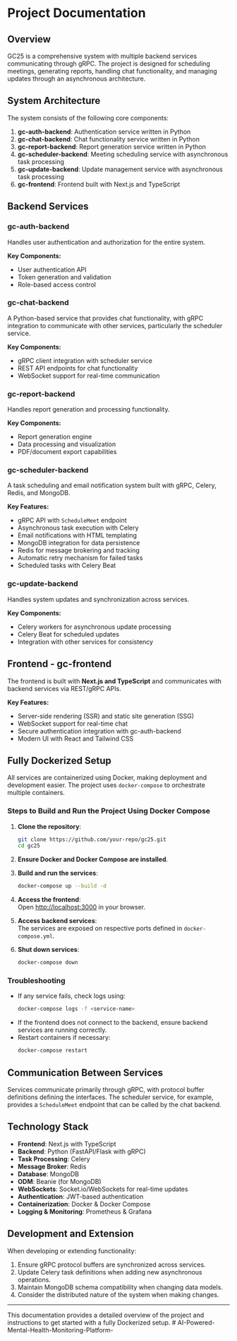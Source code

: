# Project Documentation

## Overview

GC25 is a comprehensive system with multiple backend services communicating through gRPC. The project is designed for scheduling meetings, generating reports, handling chat functionality, and managing updates through an asynchronous architecture.

## System Architecture

The system consists of the following core components:

1. **gc-auth-backend**: Authentication service written in Python
2. **gc-chat-backend**: Chat functionality service written in Python
3. **gc-report-backend**: Report generation service written in Python
4. **gc-scheduler-backend**: Meeting scheduling service with asynchronous task processing
5. **gc-update-backend**: Update management service with asynchronous task processing
6. **gc-frontend**: Frontend built with Next.js and TypeScript

## Backend Services

### gc-auth-backend

Handles user authentication and authorization for the entire system.

**Key Components:**
- User authentication API
- Token generation and validation
- Role-based access control

### gc-chat-backend

A Python-based service that provides chat functionality, with gRPC integration to communicate with other services, particularly the scheduler service.

**Key Components:**
- gRPC client integration with scheduler service
- REST API endpoints for chat functionality
- WebSocket support for real-time communication

### gc-report-backend

Handles report generation and processing functionality.

**Key Components:**
- Report generation engine
- Data processing and visualization
- PDF/document export capabilities

### gc-scheduler-backend

A task scheduling and email notification system built with gRPC, Celery, Redis, and MongoDB.

**Key Features:**
- gRPC API with `ScheduleMeet` endpoint
- Asynchronous task execution with Celery
- Email notifications with HTML templating
- MongoDB integration for data persistence
- Redis for message brokering and tracking
- Automatic retry mechanism for failed tasks
- Scheduled tasks with Celery Beat

### gc-update-backend

Handles system updates and synchronization across services.

**Key Components:**
- Celery workers for asynchronous update processing
- Celery Beat for scheduled updates
- Integration with other services for consistency

## Frontend - gc-frontend

The frontend is built with **Next.js and TypeScript** and communicates with backend services via REST/gRPC APIs.

**Key Features:**
- Server-side rendering (SSR) and static site generation (SSG)
- WebSocket support for real-time chat
- Secure authentication integration with gc-auth-backend
- Modern UI with React and Tailwind CSS

## Fully Dockerized Setup

All services are containerized using Docker, making deployment and development easier. The project uses `docker-compose` to orchestrate multiple containers.

### Steps to Build and Run the Project Using Docker Compose

1. **Clone the repository**:
   ```bash
   git clone https://github.com/your-repo/gc25.git
   cd gc25
   ```

2. **Ensure Docker and Docker Compose are installed**.

3. **Build and run the services**:
   ```bash
   docker-compose up --build -d
   ```

4. **Access the frontend**:  
   Open [http://localhost:3000](http://localhost:3000) in your browser.

5. **Access backend services**:  
   The services are exposed on respective ports defined in `docker-compose.yml`.

6. **Shut down services**:
   ```bash
   docker-compose down
   ```

### Troubleshooting

- If any service fails, check logs using:
  ```bash
  docker-compose logs -f <service-name>
  ```
- If the frontend does not connect to the backend, ensure backend services are running correctly.
- Restart containers if necessary:
  ```bash
  docker-compose restart
  ```

## Communication Between Services

Services communicate primarily through gRPC, with protocol buffer definitions defining the interfaces. The scheduler service, for example, provides a `ScheduleMeet` endpoint that can be called by the chat backend.

## Technology Stack

- **Frontend**: Next.js with TypeScript
- **Backend**: Python (FastAPI/Flask with gRPC)
- **Task Processing**: Celery
- **Message Broker**: Redis
- **Database**: MongoDB
- **ODM**: Beanie (for MongoDB)
- **WebSockets**: Socket.io/WebSockets for real-time updates
- **Authentication**: JWT-based authentication
- **Containerization**: Docker & Docker Compose
- **Logging & Monitoring**: Prometheus & Grafana

## Development and Extension

When developing or extending functionality:

1. Ensure gRPC protocol buffers are synchronized across services.
2. Update Celery task definitions when adding new asynchronous operations.
3. Maintain MongoDB schema compatibility when changing data models.
4. Consider the distributed nature of the system when making changes.

---

This documentation provides a detailed overview of the project and instructions to get started with a fully Dockerized setup.
#   A I - P o w e r e d - M e n t a l - H e a l t h - M o n i t o r i n g - P l a t f o r m - 
 
 

